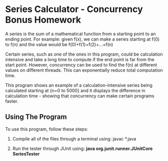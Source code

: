 # Series Calculator - Concurrency Bonus Homework

A series is the sum of a mathematical function from a starting point to an ending point. For example: given f(x), we can make a series starting at f(0) to f(n) and the value would be f(0)+f(1)+f(2)+...+f(n)


Certain series, such as one of the ones in this program, could be calculation intensive and take a long time to compute if the end point is far from the start point. However, concurrency can be used to find the f(n) at different values on different threads. This can exponentially reduce total computation time.


This program shows an example of a calculation-intensive series being calculated starting at {n=0 to 5000} and it displays the difference in calculation time - showing that concurrency can make certain programs faster.


## Using The Program

To use this program, follow these steps:

1. Compile all of the files through a terminal using: javac *.java

2. Run the tester through JUnit using: **java org.junit.runner.JUnitCore SeriesTester**
